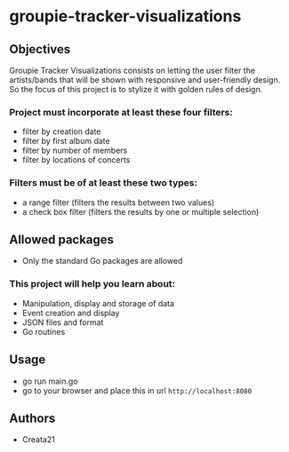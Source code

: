  # groupie-tracker-visualizations
 ## Objectives

Groupie Tracker Visualizations consists on letting the user filter the artists/bands that will be shown with responsive and user-friendly design. So the focus of this project is to stylize it with golden rules of design.

 ### Project must incorporate at least these four filters:

 - filter by creation date
 - filter by first album date
 - filter by number of members
 - filter by locations of concerts

 ### Filters must be of at least these two types:

 - a range filter (filters the results between two values)
 - a check box filter (filters the results by one or multiple selection)

## Allowed packages

 - Only the standard Go packages are allowed

### This project will help you learn about:

 - Manipulation, display and storage of data
 - Event creation and display
 - JSON files and format
 - Go routines


## Usage
 - go run main.go
 - go to your browser and place this in url `http://localhost:8080`

## Authors 
 - Creata21
